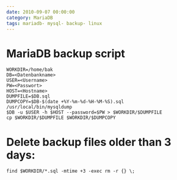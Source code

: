 ```yaml
--- 
date: 2010-09-07 00:00:00
category: MariaDB
tags: mariadb- mysql- backup- linux
---
```

# MariaDB backup script

    WORKDIR=/home/bak
    DB=<Datenbankname>
    USER=<Username>
    PW=<Passwort>
    HOST=<Hostname>
    DUMPFILE=$DB.sql
    DUMPCOPY=$DB-$(date +%Y-%m-%d-%H-%M-%S).sql
    /usr/local/bin/mysqldump
    $DB -u $USER -h $HOST --password=$PW > $WORKDIR/$DUMPFILE
    cp $WORKDIR/$DUMPFILE $WORKDIR/$DUMPCOPY

# Delete backup files older than 3 days:
    
    find $WORKDIR/*.sql -mtime +3 -exec rm -r {} \;

